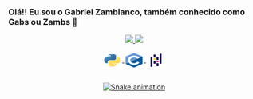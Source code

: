 ### Olá!! Eu sou o Gabriel Zambianco, também conhecido como Gabs ou Zambs 👋

<div align="center">
  <a href="https://github.com/zambgab">
  <img height="180em" src="https://github-readme-stats.vercel.app/api?username=zambgab&show_icons=true&theme=tokyonight&include_all_commits=true&count_private=true"/>
  <img height="150em" src="https://github-readme-stats.vercel.app/api/top-langs/?username=zambgab&layout=compact&langs_count=7&theme=tokyonight"/8
</div>

<div style="display: inline_block"><br>
  <img align="center" alt="Gabs-Python" height="30" width="40" src="https://raw.githubusercontent.com/devicons/devicon/master/icons/python/python-original.svg">
  <img align="center" alt="Gabs-Js" height="30" width="40" src="https://raw.githubusercontent.com/devicons/devicon/master/icons/c/c-original.svg">
  <img align="center" alt="Gabs-Csharp" height="30" width="40" src="https://raw.githubusercontent.com/devicons/devicon/master/icons/pandas/pandas-original.svg">
</div>

  ##
  
  ![Snake animation](https://github.com/zambgab/zambgab/blob/output/github-contribution-grid-snake.svg)

